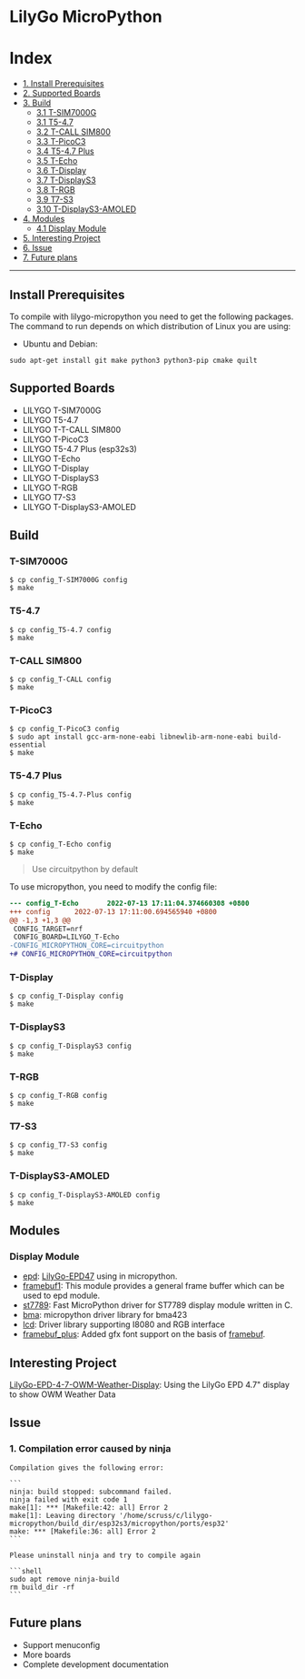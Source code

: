 # LilyGo MicroPython

# Index

- [1. Install Prerequisites](#install-prerequisites)
- [2. Supported Boards](#supported-boards)
- [3. Build](#build)
  - [3.1 T-SIM7000G](#t-sim7000g)
  - [3.1 T5-4.7](#t5-47)
  - [3.2 T-CALL SIM800](#t-call-sim800)
  - [3.3 T-PicoC3](#t-picoc3)
  - [3.4 T5-4.7 Plus](#t5-47-plus)
  - [3.5 T-Echo](#t-echo)
  - [3.6 T-Display](#t-display)
  - [3.7 T-DisplayS3](#t-displays3)
  - [3.8 T-RGB](#t-rgb)
  - [3.9 T7-S3](#t7-s3)
  - [3.10 T-DisplayS3-AMOLED](#t-displays3-amoled)
- [4. Modules](#modules)
  - [4.1 Display Module](#display-module)
- [5. Interesting Project](#interesting-project)
- [6. Issue](#issue)
- [7. Future plans](#future-plans)

---

## Install Prerequisites

To compile with lilygo-micropython you need to get the following packages. The command to run depends on which distribution of Linux you are using:

- Ubuntu and Debian:

```
sudo apt-get install git make python3 python3-pip cmake quilt
```

## Supported Boards

- LILYGO T-SIM7000G
- LILYGO T5-4.7
- LILYGO T-T-CALL SIM800
- LILYGO T-PicoC3
- LILYGO T5-4.7 Plus (esp32s3)
- LILYGO T-Echo
- LILYGO T-Display
- LILYGO T-DisplayS3
- LILYGO T-RGB
- LILYGO T7-S3
- LILYGO T-DisplayS3-AMOLED

## Build

### T-SIM7000G

```shell
$ cp config_T-SIM7000G config
$ make
```

### T5-4.7

```shell
$ cp config_T5-4.7 config
$ make
```

### T-CALL SIM800

```shell
$ cp config_T-CALL config
$ make
```

### T-PicoC3

```shell
$ cp config_T-PicoC3 config
$ sudo apt install gcc-arm-none-eabi libnewlib-arm-none-eabi build-essential
$ make
```

### T5-4.7 Plus

```shell
$ cp config_T5-4.7-Plus config
$ make
```

### T-Echo

```shell
$ cp config_T-Echo config
$ make
```

> Use circuitpython by default

To use micropython, you need to modify the config file:

```diff
--- config_T-Echo       2022-07-13 17:11:04.374660308 +0800
+++ config      2022-07-13 17:11:00.694565940 +0800
@@ -1,3 +1,3 @@
 CONFIG_TARGET=nrf
 CONFIG_BOARD=LILYGO_T-Echo
-CONFIG_MICROPYTHON_CORE=circuitpython
+# CONFIG_MICROPYTHON_CORE=circuitpython
```

### T-Display

```shell
$ cp config_T-Display config
$ make
```

### T-DisplayS3

```shell
$ cp config_T-DisplayS3 config
$ make
```

### T-RGB

```shell
$ cp config_T-RGB config
$ make
```

### T7-S3

```shell
$ cp config_T7-S3 config
$ make
```

### T-DisplayS3-AMOLED

```shell
$ cp config_T-DisplayS3-AMOLED config
$ make
```

## Modules

### Display Module

- [epd](./extmod/display/epd/README.md): [LilyGo-EPD47](https://github.com/Xinyuan-LilyGO/LilyGo-EPD47) using in micropython.
- [framebuf1](./extmod/display/framebuf1/): This module provides a general frame buffer which can be used to epd module.
- [st7789](./extmod/display/st7789/): Fast MicroPython driver for ST7789 display module written in C.
- [bma](./extmod/sensor/bma/): micropython driver library for bma423
- [lcd](./extmod/display/lcd/): Driver library supporting I8080 and RGB interface
- [framebuf_plus](extmod/display/framebuf_plus): Added gfx font support on the basis of [framebuf](https://docs.micropython.org/en/latest/library/framebuf.html).

## Interesting Project

[LilyGo-EPD-4-7-OWM-Weather-Display](https://github.com/Xinyuan-LilyGO/LilyGo-EPD-4-7-OWM-Weather-Display/tree/web/micropython): Using the LilyGo EPD 4.7" display to show OWM Weather Data

## Issue

### 1. Compilation error caused by ninja

    Compilation gives the following error:

    ```
    ninja: build stopped: subcommand failed.
    ninja failed with exit code 1
    make[1]: *** [Makefile:42: all] Error 2
    make[1]: Leaving directory '/home/scruss/c/lilygo-micropython/build_dir/esp32s3/micropython/ports/esp32'
    make: *** [Makefile:36: all] Error 2
    ```

    Please uninstall ninja and try to compile again

    ```shell
    sudo apt remove ninja-build
    rm build_dir -rf
    ```

## Future plans

- Support menuconfig
- More boards
- Complete development documentation
